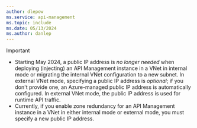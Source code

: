 ```yaml
---
author: dlepow
ms.service: api-management
ms.topic: include
ms.date: 05/13/2024
ms.author: danlep
---
```


> [!IMPORTANT]
> * Starting May 2024, a public IP address is *no longer needed* when deploying (injecting) an API Management instance in a VNet in internal mode or migrating the internal VNet configuration to a new subnet. In external VNet mode, specifying a public IP address is *optional*; if you don't provide one, an Azure-managed public IP address is automatically configured. In external VNet mode, the public IP address is used for runtime API traffic. 
> * Currently, if you enable zone redundancy for an API Management instance in a VNet in either internal mode or external mode, you must specify a new public IP address. 